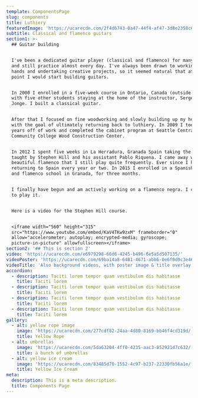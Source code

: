 ```yaml
---
template: ComponentsPage
slug: components
title: Luthiery
featuredImage: 'https://ucarecdn.com/2f4d6743-0a47-44f4-af47-3d8e2358c6f1/'
subtitle: Classical and flamenco guitars
section1: >-
  ## Guitar building


  I've been a dedicated guitar player (classical and flamenco) for many years
  and still practice almost every day. I've always been drawn to working with my
  hands and undertaking creative projects, so it seemed natural that at some
  point I would start building guitars.


  In 2000 I enrolled in a five-week course in Ontario, Canada (outside Toronto)
  with five other students staying at the home of the instructor, Sergei de
  Jonge. I built a classical guitar. 


  After that I focused on fine woodworking and slowly building up my home shop, 
  with the goal of ultimately returning back to luthiery. In 2009 I took 1.5
  years off of work and completed the cabinet program at Seattle Central
  Community College Wood Construction Center. 


  In 2012 I spent five weeks in La Herradura, Granada Spain taking the course
  taught by Stephen Hill and his assistant Pablo Riquena. I came away with a
  beautiful flamenco that I still play quite frequently. Ever since I have been
  returning to Spain every year or two. In 2015 I enrolled in a Spanish language
  and flamenco school in Granada, for three months.


  I finally have begun and am actively working on a flamenco negra. I can't wait
  to play it.


  Here is a video for the Stephen Hill course.


  <iframe width="560" height="315"
  src="https://www.youtube.com/embed/KaV4TKw9zxM" frameborder="0"
  allow="accelerometer; autoplay; encrypted-media; gyroscope;
  picture-in-picture" allowfullscreen></iframe>
section2: '## This is section 2'
video: 'https://ucarecdn.com/e6979298-66d6-4245-b496-6e5a5d507135/'
videoPoster: 'https://ucarecdn.com/69ba14a8-6481-4671-abb6-0e6f0d9c3e46/'
videoTitle: 'Also background videos, with poster image & title overlay.'
accordion:
  - description: Taciti lorem tempor quam vestibulum dis habitasse
    title: Taciti lorem
  - description: Taciti lorem tempor quam vestibulum dis habitasse
    title: Taciti lorem
  - description: Taciti lorem tempor quam vestibulum dis habitasse
    title: Taciti lorem
  - description: Taciti lorem tempor quam vestibulum dis habitasse
    title: Taciti lorem
gallery:
  - alt: yellow rope image
    image: 'https://ucarecdn.com/277cdf82-24aa-4d80-8169-bb46f4cd319d/'
    title: Yellow Rope
  - alt: umbrellas
    image: 'https://ucarecdn.com/5da63204-4ff0-4235-aac3-852921d7c632/'
    title: a bunch of umbrellas
  - alt: yellow ice cream
    image: 'https://ucarecdn.com/83485d70-1552-4c97-b237-22330fb56a1e/'
    title: Yellow Ice Cream
meta:
  description: This is a meta description.
  title: Components Page
---
```


